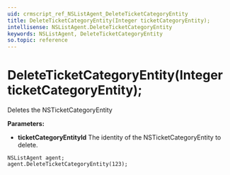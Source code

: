 ```yaml
---
uid: crmscript_ref_NSListAgent_DeleteTicketCategoryEntity
title: DeleteTicketCategoryEntity(Integer ticketCategoryEntity);
intellisense: NSListAgent.DeleteTicketCategoryEntity
keywords: NSListAgent, DeleteTicketCategoryEntity
so.topic: reference
---
```


# DeleteTicketCategoryEntity(Integer ticketCategoryEntity);

Deletes the NSTicketCategoryEntity
  
**Parameters:**
 - **ticketCategoryEntityId** The identity of the NSTicketCategoryEntity to delete.

```crmscript
NSListAgent agent;
agent.DeleteTicketCategoryEntity(123);
```

